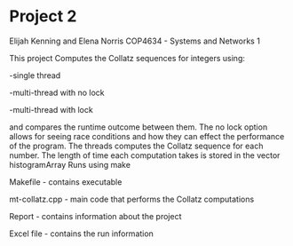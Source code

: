 # Project 2

Elijah Kenning and Elena Norris
COP4634 - Systems and Networks 1


This project Computes the Collatz sequences for integers using:

-single thread

-multi-thread with no lock

-multi-thread with lock

 and compares the runtime outcome between them. The no lock option allows for seeing race conditions and how they can effect the performance of the program.
 The threads computes the Collatz sequence for each number.
 The length of time each computation takes is stored in the vector histogramArray
 Runs using make

Makefile - contains executable

mt-collatz.cpp - main code that performs the Collatz computations

Report - contains information about the project

Excel file - contains the run information

 
